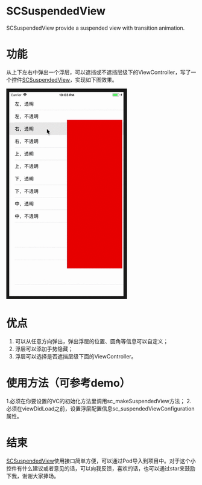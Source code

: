 # SCSuspendedView
SCSuspendedView provide a suspended view with transition animation.

# 功能
从上下左右中弹出一个浮层，可以遮挡或不遮挡层级下的ViewController，写了一个控件[SCSuspendedView](https://github.com/TalkingJourney/SCSuspendedView)，实现如下图效果。

![Demo动图.gif](https://github.com/TalkingJourney/SCSuspendedView/blob/master/SCSuspendedViewDemo/Snapshots/demo.gif)

# 优点
1. 可以从任意方向弹出，弹出浮层的位置、圆角等信息可以自定义；
2. 浮层可以添加手势隐藏；
3. 浮层可以选择是否遮挡层级下面的ViewController。

# 使用方法（可参考demo）
1.必须在你要设置的VC的初始化方法里调用sc_makeSuspendedView方法；
2.必须在viewDidLoad之前，设置浮层配置信息sc_suspendedViewConfiguration属性。

# 结束
[SCSuspendedView](https://github.com/TalkingJourney/SCSuspendedView)使用接口简单方便，可以通过Pod导入到项目中。对于这个小控件有什么建议或者意见的话，可以向我反馈，喜欢的话，也可以通过star来鼓励下我，谢谢大家捧场。

